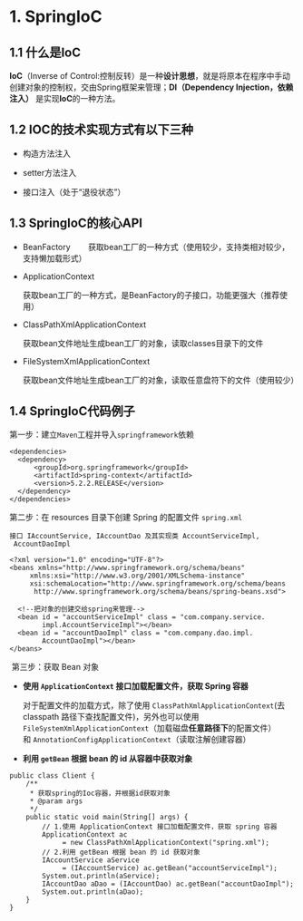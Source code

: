 # 1. SpringIoC

## 1.1 什么是IoC

**IoC**（Inverse of Control:控制反转）是一种**设计思想**，就是将原本在程序中手动创建对象的控制权，交由Spring框架来管理；**DI（Dependency Injection，依赖注入）** 是实现**IoC**的一种方法。

## 1.2 IOC的技术实现方式有以下三种

- 构造方法注入

- setter方法注入

- 接口注入（处于“退役状态”）

## 1.3 SpringIoC的核心API

- BeanFactory
         获取bean工厂的一种方式（使用较少，支持类相对较少，支持懒加载形式）

- ApplicationContext
  
     获取bean工厂的一种方式，是BeanFactory的子接口，功能更强大（推荐使用）

- ClassPathXmlApplicationContext
  
    获取bean文件地址生成bean工厂的对象，读取classes目录下的文件

- FileSystemXmlApplicationContext
  
    获取bean文件地址生成bean工厂的对象，读取任意盘符下的文件（使用较少）

## 1.4 SpringIoC代码例子

第一步：建立`Maven`工程并导入`springframework`依赖

```
<dependencies>
  <dependency>
      <groupId>org.springframework</groupId>
      <artifactId>spring-context</artifactId>
      <version>5.2.2.RELEASE</version>
  </dependency>
</dependencies>
```

第二步：在 resources 目录下创建 Spring 的配置文件 `spring.xml`

```
接口 IAccountService, IAccountDao 及其实现类 AccountServiceImpl,
 AccountDaoImpl
```

```
<?xml version="1.0" encoding="UTF-8"?>
<beans xmlns="http://www.springframework.org/schema/beans"
     xmlns:xsi="http://www.w3.org/2001/XMLSchema-instance"
     xsi:schemaLocation="http://www.springframework.org/schema/beans
      http://www.springframework.org/schema/beans/spring-beans.xsd">

  <!--把对象的创建交给spring来管理-->
  <bean id = "accountServiceImpl" class = "com.company.service.
        impl.AccountServiceImpl"></bean>
  <bean id = "accountDaoImpl" class = "com.company.dao.impl.
        AccountDaoImpl"></bean>
</beans>
```

 第三步：获取 Bean 对象

- **使用 `ApplicationContext` 接口加载配置文件，获取 Spring 容器**
  
  对于配置文件的加载方式，除了使用 `ClassPathXmlApplicationContext`(去classpath 路径下查找配置文件)，另外也可以使用`FileSystemXmlApplicationContext`（加载磁盘**任意路径下**的配置文件） 和 `AnnotationConfigApplicationContext`（读取注解创建容器）

- **利用 `getBean` 根据 bean 的 id 从容器中获取对象**

```
public class Client {
    /**
     * 获取spring的Ioc容器，并根据id获取对象
     * @param args
     */
    public static void main(String[] args) {
        // 1.使用 ApplicationContext 接口加载配置文件，获取 spring 容器
        ApplicationContext ac
             = new ClassPathXmlApplicationContext("spring.xml");
        // 2.利用 getBean 根据 bean 的 id 获取对象
        IAccountService aService
             = (IAccountService) ac.getBean("accountServiceImpl");
        System.out.println(aService);
        IAccountDao aDao = (IAccountDao) ac.getBean("accountDaoImpl");
        System.out.println(aDao);
    }
}
```
